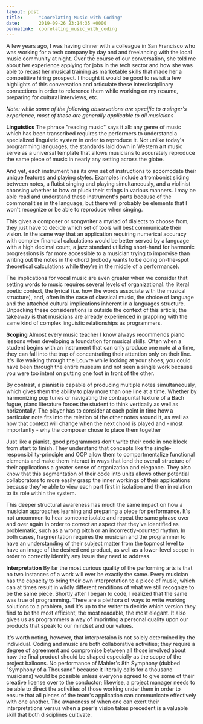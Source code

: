 ```yaml
---
layout: post
title:      "Coorelating Music with Coding"
date:       2019-09-26 23:14:35 +0000
permalink:  coorelating_music_with_coding
---
```



A few years ago, I was having dinner with a colleague in San Francisco who was working for a tech company by day and and freelancing with the local music community at night. Over the course of our conversation, she told me about her experience applying for jobs in the tech sector and how she was able to recast her musical training as marketable skills that made her a competitive hiring prospect.  I thought it would be good to revisit a few highlights of this conversation and articulate these interdisciplinary connections in order to reference them while working on my resume, preparing for cultural interviews, etc.

*Note: while some of the following observations are specific to a singer's experience, most of these are generally applicable to all musicians*

**Linguistics**
The phrase "reading music" says it all: any genre of music which has been transcribed requires the performers to understand a specialized linguistic system in order to reproduce it. Not unlike today's programming languages, the standards laid down in Western art music serve as a universal template that allows musicians to accurately reproduce the same piece of music in nearly any setting across the globe.

And yet, each instrument has its own set of instructions to accomodate their unique features and playing styles. Examples include a trombonist sliding between notes, a flutist singing and playing simultaneously, and a violinist choosing whether to bow or pluck their strings in various manners. I may be able read and understand these instrument's parts because of the commonalities in the language, but there will probably be elements that I won't recognize or be able to reproduce when singing.

This gives a composer or songwriter a myriad of dialects to choose from, they just have to decide which set of tools will best communicate their vision. In the same way that an application requiring numerical accuracy with complex financial calculations would be better served by a language with a high decimal count, a jazz standard utilizing short-hand for harmonic progressions is far more accessible to a musician trying to improvise than writing out the notes in the chord (nobody wants to be doing on-the-spot theoretical calculations while they're in the middle of a performance).

The implications for vocal music are even greater when we consider that setting words to music requires several levels of organizational: the literal poetic context, the lyrical (i.e. how the words associate with the musical structure), and, often in the case of classical music, the choice of language and the attached cultural implications inherent in a languages structure. Unpacking these considerations is outside the context of this article; the takeaway is that musicians are already experienced in grappling with the same kind of complex linguistic relationships as programmers.

**Scoping**
Almost every music teacher I know always recommends piano lessons when developing a foundation for musical skills. Often when a student begins with an instrument that can only produce one note at a time, they can fall into the trap of concentrating their attention only on their line. It's like walking through the Louvre while looking at your shoes; you could have been through the entire museum and not seen a single work because you were too intent on putting one foot in front of the other.

By contrast, a pianist is capable of producing multiple notes simultaneously, which gives them the ability to play more than one line at a time. Whether by harmonizing pop tunes or navigating the contrapuntal texture of a Bach fugue, piano literature forces the student to think vertically as well as horizontally. The player has to consider at each point in time how a particular note fits into the relation of the other notes around it, as well as how that context will change when the next chord is played and - most importantly - why the composer chose to place them together

Just like a pianist, good programmers don't write their code in one block from start to finish. They understand that concepts like the single-responsibility-principle and OOP allow them to compartmentalize functional elements and make them interact in ways that lend the overall structure of their applications a greater sense of organization and elegance. They also know that this segmentation of their code into units allows other potential collaborators to more easily grasp the inner workings of their applications because they're able to view each part first in isolation and then in relation to its role within the system.

This deeper structural awareness has much the same impact on how a musician approaches learning and preparing a piece for performance. It's not uncommon to hear someone isolate and repeat the same phrase over and over again in order to correct an aspect that they've identified as problematic, such as a wrong pitch or an incorrectly-counted rhythm. In both cases, fragmentation requires the musician and the programmer to have an understanding of their subject matter from the topmost level to have an image of the desired end product, as well as a lower-level scope in order to correctly identify any issue they need to address.

**Interpretation**
By far the most curious quality of the performing arts is that no two instances of a work will ever be exactly the same. Every musician has the capacity to bring their own interpretation to a piece of music, which can at times result in wildly different renditions of what we still recognize to be the same piece. Shortly after I began to code, I realized that the same was true of programming. There are a plethora of ways to write working solutions to a problem, and it's up to the writer to decide which version they find to be the most efficient, the most readable, the most elegant. It also gives us as programmers a way of imprinting a personal quality upon our products that speak to our mindset and our values.

It's worth noting, however, that interpretaion is not solely determined by the individual. Coding and music are both collaborative activities; they require a degree of agreement and compromise between all those involved about how the final product should be shaped especially as the scope of the project balloons. No performance of Mahler's 8th Symphony (dubbed "Symphony of a Thousand" because it literally calls for a thousand musicians) would be possible unless everyone agreed to give some of their creative license over to the conductor; likewise, a project manager needs to be able to direct the activities of those working under them in order to ensure that all pieces of the team's application can communicate effectively with one another. The awareness of when one can exert their interpretations versus when a peer's vision takes precedent is a valuable skill that both disciplines cultivate.
